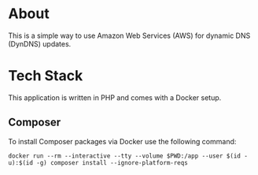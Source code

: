 # About
This is a simple way to use Amazon Web Services (AWS) for dynamic DNS (DynDNS) updates.

# Tech Stack
This application is written in PHP and comes with a Docker setup.

## Composer
To install Composer packages via Docker use the following command:
```
docker run --rm --interactive --tty --volume $PWD:/app --user $(id -u):$(id -g) composer install --ignore-platform-reqs
```

